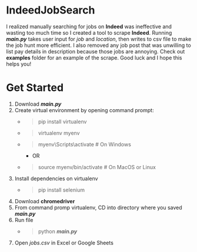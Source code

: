 # IndeedJobSearch

I realized manually searching for jobs on **Indeed** was ineffective and wasting too much time so I created a tool to scrape **Indeed**. Running **_main.py_** takes user input for _job_ and _location_, then writes to csv file to make the job hunt more efficient. I also removed any job post that was unwilling to list pay details in description because those jobs are annoying. Check out **examples** folder for an example of the scrape. Good luck and I hope this helps you!

# Get Started

1. Download **_main.py_** 
2. Create virtual environment by opening command prompt:
   * >pip install virtualenv
   * >virtualenv myenv
   * >myenv\Scripts\activate  # On Windows
      * OR
    * >source myenv/bin/activate  # On MacOS or Linux
3. Install dependencies on virtualenv
    * >pip install selenium
4. Download **chromedriver**
5. From command promp virtualenv, CD into directory where you saved **_main.py_**
6. Run file
    * >python **_main.py_** 
7. Open _jobs.csv_ in Excel or Google Sheets

